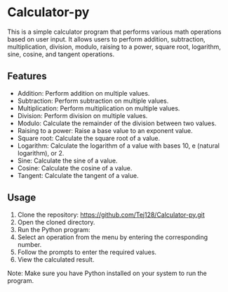 # Calculator-py

This is a simple calculator program that performs various math operations based on user input. It allows users to perform addition, subtraction, multiplication, division, modulo, raising to a power, square root, logarithm, sine, cosine, and tangent operations.

## Features

- Addition: Perform addition on multiple values.
- Subtraction: Perform subtraction on multiple values.
- Multiplication: Perform multiplication on multiple values.
- Division: Perform division on multiple values.
- Modulo: Calculate the remainder of the division between two values.
- Raising to a power: Raise a base value to an exponent value.
- Square root: Calculate the square root of a value.
- Logarithm: Calculate the logarithm of a value with bases 10, e (natural logarithm), or 2.
- Sine: Calculate the sine of a value.
- Cosine: Calculate the cosine of a value.
- Tangent: Calculate the tangent of a value.

## Usage

1. Clone the repository: https://github.com/Tej128/Calculator-py.git
2. Open the cloned directory.
3. Run the Python program:
4. Select an operation from the menu by entering the corresponding number.
5. Follow the prompts to enter the required values.
6. View the calculated result.

Note: Make sure you have Python installed on your system to run the program.








